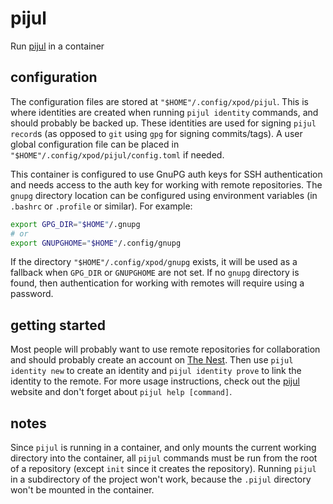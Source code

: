 # pijul

Run [pijul] in a container

## configuration

The configuration files are stored at `"$HOME"/.config/xpod/pijul`. This is
where identities are created when running `pijul identity` commands, and should
probably be backed up. These identities are used for signing `pijul record`s
(as opposed to `git` using `gpg` for signing commits/tags). A user global
configuration file can be placed in `"$HOME"/.config/xpod/pijul/config.toml`
if needed.

This container is configured to use GnuPG auth keys for SSH authentication and
needs access to the auth key for working with remote repositories. The
`gnupg` directory location can be configured using environment variables (in
`.bashrc` or `.profile` or similar). For example:

```sh
export GPG_DIR="$HOME"/.gnupg
# or
export GNUPGHOME="$HOME"/.config/gnupg
```

If the directory `"$HOME"/.config/xpod/gnupg` exists, it will be used as a
fallback when `GPG_DIR` or `GNUPGHOME` are not set. If no `gnupg` directory
is found, then authentication for working with remotes will require using a
password.

## getting started

Most people will probably want to use remote repositories for collaboration and
should probably create an account on [The Nest]. Then use `pijul identity new`
to create an identity and `pijul identity prove` to link the identity to the
remote. For more usage instructions, check out the [pijul] website and don't
forget about `pijul help [command]`.

## notes

Since `pijul` is running in a container, and only mounts the current working
directory into the container, all `pijul` commands must be run from the root of
a repository (except `init` since it creates the repository). Running `pijul`
in a subdirectory of the project won't work, because the `.pijul` directory
won't be mounted in the container.

[pijul]: https://pijul.org/
[The Nest]: https://nest.pijul.com/
